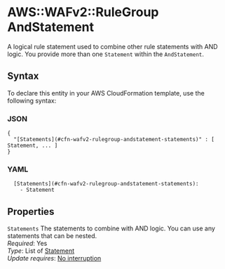# AWS::WAFv2::RuleGroup AndStatement<a name="aws-properties-wafv2-rulegroup-andstatement"></a>

A logical rule statement used to combine other rule statements with AND logic\. You provide more than one `Statement` within the `AndStatement`\.

## Syntax<a name="aws-properties-wafv2-rulegroup-andstatement-syntax"></a>

To declare this entity in your AWS CloudFormation template, use the following syntax:

### JSON<a name="aws-properties-wafv2-rulegroup-andstatement-syntax.json"></a>

```
{
  "[Statements](#cfn-wafv2-rulegroup-andstatement-statements)" : [ Statement, ... ]
}
```

### YAML<a name="aws-properties-wafv2-rulegroup-andstatement-syntax.yaml"></a>

```
  [Statements](#cfn-wafv2-rulegroup-andstatement-statements):
    - Statement
```

## Properties<a name="aws-properties-wafv2-rulegroup-andstatement-properties"></a>

`Statements` <a name="cfn-wafv2-rulegroup-andstatement-statements"></a>
The statements to combine with AND logic\. You can use any statements that can be nested\.  
_Required_: Yes  
_Type_: List of [Statement](aws-properties-wafv2-rulegroup-statement.md)  
_Update requires_: [No interruption](https://docs.aws.amazon.com/AWSCloudFormation/latest/UserGuide/using-cfn-updating-stacks-update-behaviors.html#update-no-interrupt)
